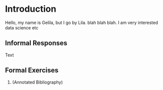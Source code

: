 # Introduction

Hello, my name is Gelila, but I go by Lila. blah blah blah. I am very interested data science etc

## Informal Responses

Text

## Formal Exercises

1. (Annotated Bibliography)
